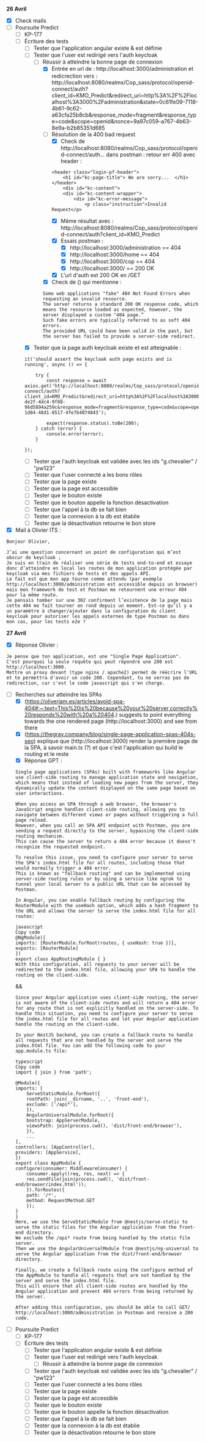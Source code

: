 **26 Avril**
- [x] Check mails
- [ ] Poursuite Predict
    - [ ] KP-177
    - [ ] Écriture des tests
        - [ ] Tester que l'application angular existe & est définie
        - [ ] Tester que l'user est redirigé vers l'auth keycloak
            - [ ] Réussir à atteindre la bonne page de connexion
                - [x] Entrée en url de : http://localhost:3000/administration et redicrection vers : http://localhost:8080/realms/Cop_sass/protocol/openid-connect/auth?client_id=KMO_Predict&redirect_uri=http%3A%2F%2Flocalhost%3A3000%2Fadministration&state=0c61fe09-7118-4b61-9c62-a63cfa25b8cb&response_mode=fragment&response_type=code&scope=openid&nonce=9a97c059-a767-4b63-8e9a-b2b85351d685
                - [ ] Résolution de la 400 bad request
                    - [X] Check de http://localhost:8080/realms/Cop_sass/protocol/openid-connect/auth... dans postman : retour err 400 avec header : 
                    ```
                    <header class="login-pf-header">
                        <h1 id="kc-page-title"> We are sorry...  </h1>
                    </header>
                        <div id="kc-content">
                        <div id="kc-content-wrapper">
					        <div id="kc-error-message">
                                <p class="instruction">Invalid Request</p>
                    ```
                    - [x] Même résultat avec : http://localhost:8080/realms/Cop_sass/protocol/openid-connect/auth?client_id=KMO_Predict
                    - [x] Essais postman : 
                        - [x] http://localhost:3000/administration  == 404
                        - [x] http://localhost:3000/home  == 404
                        - [x] http://localhost:3000/cop  == 404
                        - [x] http://localhost:3000/  == 200 OK
                    - [x] L'url d'auth est 200 OK en /GET
                - [x] Check de () qui mentionne : 
                ```
                Some web applications "fake" 404 Not Found Errors when requesting an invalid resource. 
                The server returns a standard 200 OK response code, which means the resource loaded as expected, however, the server displayed a custom "404 page.” 
                Such fake errors are typically referred to as soft 404 errors. 
                The provided URL could have been valid in the past, but the server has failed to provide a server-side redirect.
                ```
        - [x] Tester que la page auth keycloak existe et est atteignable : 
        ```
        it('should assert the keycloak auth page exists and is running', async () => {
            
            try {
                const response = await axios.get('http://localhost:8080/realms/Cop_sass/protocol/openid-connect/auth?client_id=KMO_Predict&redirect_uri=http%3A%2F%2Flocalhost%3A3000%2Fadministration&state=5e86e6b7-de2f-4dc4-9f08-96d5894a259c&response_mode=fragment&response_type=code&scope=openid&nonce=3ffa96e7-1d84-48d1-8517-4fe7b4074843');
        
                expect(response.status).toBe(200);
            } catch (error) {
                console.error(error);
            }

        });
        ```
        - [ ] Tester que l'auth keycloak est validée avec les ids "g.chevalier" / "pw123"
        - [ ] Tester que l'user connecté a les bons rôles
        - [ ] Tester que la page existe
        - [ ] Tester que la page est accessible
        - [ ] Tester que le bouton existe
        - [ ] Tester que le bouton appelle la fonction désactivation
        - [ ] Tester que l'appel à la db se fait bien
        - [ ] Tester que la connexion à la db est établie
        - [ ] Tester que la désactivation retourne le bon store
- [x] Mail à Olivier ITS : 
```
Bonjour Olivier, 
 
J’ai une question concernant un point de configuration qui m’est obscur de keycloak ;
Je suis en train de réaliser une série de tests end-to-end et essaye donc d’atteindre en local les routes de mon application protégée par keycloak via mes fichiers de tests et des appels API.
Le fait est que mon app tourne comme attendu (par exemple http://localhost:3000/administration est accessible depuis un browser) mais mon framework de test et Postman me retournent une erreur 404 pour la même route.
Je pensais tomber sur une 302 confirmant l’existence de la page mais cette 404 me fait tourner en rond depuis un moment. Est-ce qu’il y a un paramètre à changer/ajouter dans la configuration du client keycloak pour autoriser les appels externes de type Postman ou dans mon cas, pour les tests e2e ?
```

**27 Avril**
- [x] Réponse Olivier : 
```
Je pense que ton application, est une "Single Page Application".
C'est pourquoi la seule requête qui peut répondre une 200 est http://localhost:3000.
Mettre un proxy devant (type nginx / apache2) permet de réécrire l'URL et te permettra d'avoir un code 200. Cependant, tu ne verras pas de redirection, car c'est le code javascript qui s'en charge.
```
- [ ] Recherches sur atteindre les SPAs
    - [x] (https://oliverjam.es/articles/avoid-spa-404#:~:text=This%20is%20because%20your%20server,correctly%20responds%20with%20a%20404.) suggests to point everything towards the one rendered page (http://localhost:3000) and see from there
    - [x] (https://thegray.company/blog/single-page-application-spas-404s-seo) explique que (http://localhost:3000) render la première page de la SPA, à savoir main.ts (?) et que c'est l'application qui build le routing et le reste
    - [x] Réponse GPT : 
    ```
    Single page applications (SPAs) built with frameworks like Angular use client-side routing to manage application state and navigation, which means that instead of loading new pages from the server, they dynamically update the content displayed on the same page based on user interactions.

    When you access an SPA through a web browser, the browser's JavaScript engine handles client-side routing, allowing you to navigate between different views or pages without triggering a full page reload. 
    However, when you call an SPA API endpoint with Postman, you are sending a request directly to the server, bypassing the client-side routing mechanism. 
    This can cause the server to return a 404 error because it doesn't recognize the requested endpoint.

    To resolve this issue, you need to configure your server to serve the SPA's index.html file for all routes, including those that would normally trigger a 404 error. 
    This is known as "fallback routing" and can be implemented using server-side routing rules or by using a service like ngrok to tunnel your local server to a public URL that can be accessed by Postman.

    In Angular, you can enable fallback routing by configuring the RouterModule with the useHash option, which adds a hash fragment to the URL and allows the server to serve the index.html file for all routes:

    javascript
    Copy code
    @NgModule({
    imports: [RouterModule.forRoot(routes, { useHash: true })],
    exports: [RouterModule]
    })
    export class AppRoutingModule { }
    With this configuration, all requests to your server will be redirected to the index.html file, allowing your SPA to handle the routing on the client-side.
    ```
    &&
    ```
    Since your Angular application uses client-side routing, the server is not aware of the client-side routes and will return a 404 error for any route that is not explicitly handled on the server-side. To handle this situation, you need to configure your server to serve the index.html file for all routes and let your Angular application handle the routing on the client-side.

    In your NestJS backend, you can create a fallback route to handle all requests that are not handled by the server and serve the index.html file. You can add the following code to your app.module.ts file:

    typescript
    Copy code
    import { join } from 'path';

    @Module({
    imports: [
        ServeStaticModule.forRoot({
        rootPath: join(__dirname, '..', 'front-end'),
        exclude: ['/api*'],
        }),
        AngularUniversalModule.forRoot({
        bootstrap: AppServerModule,
        viewsPath: join(process.cwd(), 'dist/front-end/browser'),
        }),
        ...
    ],
    controllers: [AppController],
    providers: [AppService],
    })
    export class AppModule {
    configure(consumer: MiddlewareConsumer) {
        consumer.apply((req, res, next) => {
        res.sendFile(join(process.cwd(), 'dist/front-end/browser/index.html'));
        }).forRoutes({
        path: '/*',
        method: RequestMethod.GET
        });
    }
    }
    Here, we use the ServeStaticModule from @nestjs/serve-static to serve the static files for the Angular application from the front-end directory. 
    We exclude the /api* route from being handled by the static file server. 
    Then we use the AngularUniversalModule from @nestjs/ng-universal to serve the Angular application from the dist/front-end/browser directory.

    Finally, we create a fallback route using the configure method of the AppModule to handle all requests that are not handled by the server and serve the index.html file. 
    This will ensure that all client-side routes are handled by the Angular application and prevent 404 errors from being returned by the server.

    After adding this configuration, you should be able to call GET/ http://localhost:3000/administration in Postman and receive a 200 code.
    ```
- [ ] Poursuite Predict
    - [ ] KP-177
    - [ ] Écriture des tests
        - [ ] Tester que l'application angular existe & est définie
        - [ ] Tester que l'user est redirigé vers l'auth keycloak
            - [ ] Réussir à atteindre la bonne page de connexion
        - [ ] Tester que l'auth keycloak est validée avec les ids "g.chevalier" / "pw123"
        - [ ] Tester que l'user connecté a les bons rôles
        - [ ] Tester que la page existe
        - [ ] Tester que la page est accessible
        - [ ] Tester que le bouton existe
        - [ ] Tester que le bouton appelle la fonction désactivation
        - [ ] Tester que l'appel à la db se fait bien
        - [ ] Tester que la connexion à la db est établie
        - [ ] Tester que la désactivation retourne le bon store